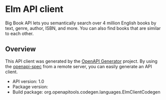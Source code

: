 # Elm API client

Big Book API lets you semantically search over 4 million English books by text, genre, author, ISBN, and more. You can also find books that are similar to each other.

## Overview
This API client was generated by the [OpenAPI Generator](https://openapi-generator.tech) project. By using the [openapi-spec](https://github.com/OAI/OpenAPI-Specification) from a remote server, you can easily generate an API client.

- API version: 1.0
- Package version: 
- Build package: org.openapitools.codegen.languages.ElmClientCodegen
